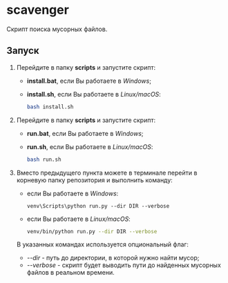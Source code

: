 # scavenger
Скрипт поиска мусорных файлов.

## Запуск

1. Перейдите в папку **scripts** и запустите скрипт:

   - **install.bat**, если Вы работаете в *Windows*;

   - **install.sh**, если Вы работаете в *Linux/macOS*:

     ```bash
     bash install.sh
     ```

2. Перейдите в папку **scripts** и запустите скрипт:

   - **run.bat**, если Вы работаете в *Windows*;

   - **run.sh**, если Вы работаете в *Linux/macOS*:

     ```bash
     bash run.sh
     ```

3. Вместо предыдущего пункта можете в терминале перейти в корневую папку репозитория и выполнить команду:

   - если Вы работаете в *Windows*:

     ```batch
     venv\Scripts\python run.py --dir DIR --verbose
     ```

   - если Вы работаете в *Linux/macOS*:

     ```bash
     venv/bin/python run.py --dir DIR --verbose
     ```

   В указанных командах используется опциональный флаг:

   - *--dir* - путь до директории, в которой нужно найти мусор;
   - *--verbose* - скрипт будет выводить пути до найденных мусорных файлов в реальном времени.

